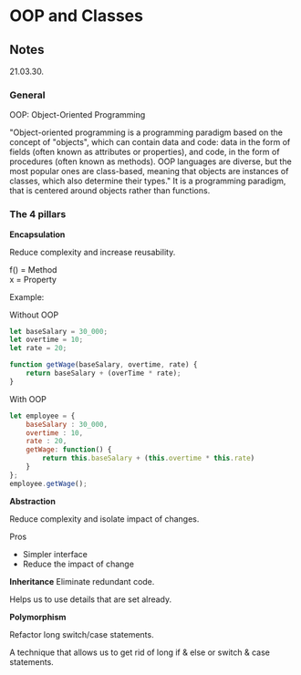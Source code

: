 # OOP and Classes

## Notes

21.03.30.

### General

OOP: Object-Oriented Programming

"Object-oriented programming is a programming paradigm based on the concept of "objects", which can contain data and code: data in the form of fields (often known as attributes or properties), and code, in the form of procedures (often known as methods). OOP languages are diverse, but the most popular ones are class-based, meaning that objects are instances of classes, which also determine their types."
It is a programming paradigm, that is centered around objects rather than functions.

### **The 4 pillars**

**Encapsulation**

Reduce complexity and increase reusability.

f() = Method\
x = Property

Example:

Without OOP

```JavaScript
let baseSalary = 30_000;
let overtime = 10;
let rate = 20;

function getWage(baseSalary, overtime, rate) {
    return baseSalary + (overTime * rate);
}
```

With OOP

```JavaScript
let employee = {
    baseSalary : 30_000,
    overtime : 10,
    rate : 20,
    getWage: function() {
        return this.baseSalary + (this.overtime * this.rate)
    }
};
employee.getWage();
```

**Abstraction**

Reduce complexity and isolate impact of changes.

Pros
- Simpler interface
- Reduce the impact of change

**Inheritance**
Eliminate redundant code.

Helps us to use details that are set already.

**Polymorphism**

Refactor long switch/case statements.

A technique that allows us to get rid of long if & else or switch & case statements.

